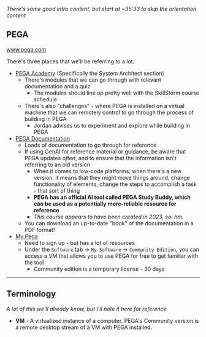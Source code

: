 *There's some good intro content, but start at ~35:33 to skip the orientation content*
## PEGA
www.pega.com

There's three places that we'll be referring to a lot:
 - [PEGA Academy](https://academy.pega.com) (Specifically the System Architect section)
	 - There's modules that we can go through with relevant documentation and a quiz
		 - The modules should line up pretty well with the SkillStorm course schedule
	 - There's also "challenges" - where PEGA is installed on a virtual machine that we can remotely control to go through the process of building in PEGA
		 - Jordan advises us to experiment and explore while building in PEGA
 - [PEGA Documentation](https://docs.pega.com) 
	 - Loads of documentation to go through for reference
	 - If using GenAI for reference material or guidance, be aware that PEGA updates *often*, and to ensure that the information isn't referring to an old version
		 - When it comes to low-code platforms, when there's a new version, it means that they might move things around, change functionality of elements, change the steps to accomplish a task - that sort of thing
		 - **PEGA has an official AI tool called PEGA Study Buddy, which can be used as a potentially more-reliable resource for reference**
		 - *This course appears to have been created in 2023, so. hm.*
	 - You can download an up-to-date "book" of the documentation in a PDF format!
 - [My Pega](https://my.pega.com)
	 - Need to sign up - but has a lot of resources
	 - Under the `Software` tab -> `My Software` -> `Community Edition`, you can access a VM that allows you to use PEGA for free to get familiar with the tool
		 - Community edition is a temporary license - 30 days

---

## Terminology
*A lot of this we'll already know, but I'll note it here for reference*

 - **VM** - A virtualized instance of a computer. PEGA's Community version is a remote desktop stream of a VM with PEGA installed.